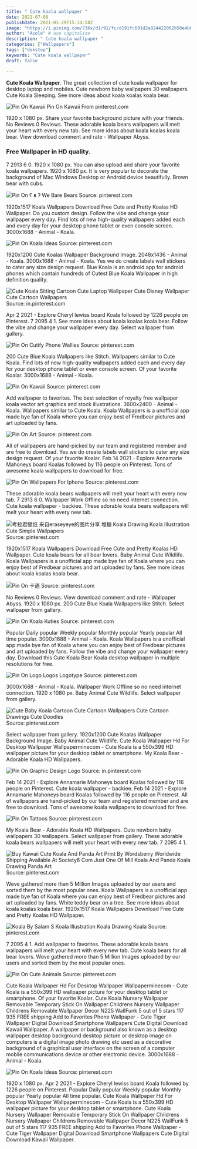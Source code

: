 ```yaml
---
title: " Cute koala wallpaper "
date: 2021-07-08
publishDate: 2021-01-29T15:34:58Z
image: "https://i.pinimg.com/736x/d1/91/fc/d191fc691d2a824422062b58e4b0056f.jpg"
author: "Asole" # use capitalize
description: " Cute koala wallpaper "
categories: ["Wallpapers"]
tags: ["dekstop"]
keywords: "Cute koala wallpaper"
draft: false

---
```



**Cute Koala Wallpaper**. The great collection of cute koala wallpaper for desktop laptop and mobiles. Cute newborn baby wallpapers 30 wallpapers. Cute Koala Sleeping. See more ideas about koala koalas koala bear.

![Pin On Kawaii](https://i.pinimg.com/originals/27/00/9f/27009fc0f921abf704f37d5ccfa6cc5e.jpg "Pin On Kawaii")
Pin On Kawaii From pinterest.com


1920 x 1080 px. Share your favorite background picture with your friends. No Reviews 0 Reviews. These adorable koala bears wallpapers will melt your heart with every new tab. See more ideas about koala koalas koala bear. View download comment and rate - Wallpaper Abyss.

### Free Wallpaper in HD quality.

7 2913 6 0. 1920 x 1080 px. You can also upload and share your favorite koala wallpapers. 1920 x 1080 px. It is very popular to decorate the background of Mac Windows Desktop or Android device beautifully. Brown bear with cubs.


![Pin On ʕ ᴥ ʔ We Bare Bears](https://i.pinimg.com/originals/7f/5a/f9/7f5af9d0d8a5497860166f5026ea866b.png "Pin On ʕ ᴥ ʔ We Bare Bears")
Source: pinterest.com

1920x1517 Koala Wallpapers Download Free Cute and Pretty Koalas HD Wallpaper. Do you custom design. Follow the vibe and change your wallpaper every day. Find lots of new high-quality wallpapers added each and every day for your desktop phone tablet or even console screen. 3000x1688 - Animal - Koala.

![Pin On Koala Ideas](https://i.pinimg.com/736x/2b/6d/b8/2b6db8698e5485e70b10ddbaa7bf320b.jpg "Pin On Koala Ideas")
Source: pinterest.com

1920x1200 Cute Koalas Wallpaper Background Image. 2048x1436 - Animal - Koala. 3000x1688 - Animal - Koala. Yes we do create labels wall stickers to cater any size design request. Blue Koala is an android app for android phones which contain hundreds of Cutest Blue Koala Wallpaper in high definition quality.

![Cute Koala Sitting Cartoon Cute Laptop Wallpaper Cute Disney Wallpaper Cute Cartoon Wallpapers](https://i.pinimg.com/736x/b8/fb/c8/b8fbc896f15b2c9c08d0acd1cc973adf.jpg "Cute Koala Sitting Cartoon Cute Laptop Wallpaper Cute Disney Wallpaper Cute Cartoon Wallpapers")
Source: in.pinterest.com

Apr 2 2021 - Explore Cheryl lewiss board Koala followed by 1226 people on Pinterest. 7 2095 4 1. See more ideas about koala koalas koala bear. Follow the vibe and change your wallpaper every day. Select wallpaper from gallery.

![Pin On Cutify Phone Wallies](https://i.pinimg.com/originals/5b/ec/6d/5bec6da0830df88f8303717aa5bcda95.jpg "Pin On Cutify Phone Wallies")
Source: pinterest.com

200 Cute Blue Koala Wallpapers like Stitch. Wallpapers similar to Cute Koala. Find lots of new high-quality wallpapers added each and every day for your desktop phone tablet or even console screen. Of your favorite Koalar. 3000x1688 - Animal - Koala.

![Pin On Kawaii](https://i.pinimg.com/originals/27/00/9f/27009fc0f921abf704f37d5ccfa6cc5e.jpg "Pin On Kawaii")
Source: pinterest.com

Add wallpaper to favorites. The best selection of royalty free wallpaper koala vector art graphics and stock illustrations. 3600x2400 - Animal - Koala. Wallpapers similar to Cute Koala. Koala Wallpapers is a unofficial app made bye fan of Koala where you can enjoy best of Fredbear pictures and art uploaded by fans.

![Pin On Art](https://i.pinimg.com/564x/33/39/ff/3339ff7189ccec4afbd90ed093fc934c.jpg "Pin On Art")
Source: pinterest.com

All of wallpapers are hand-picked by our team and registered member and are free to download. Yes we do create labels wall stickers to cater any size design request. Of your favorite Koalar. Feb 14 2021 - Explore Annamarie Mahoneys board Koalas followed by 116 people on Pinterest. Tons of awesome koala wallpapers to download for free.

![Pin On Wallpapers For Iphone](https://i.pinimg.com/originals/28/c4/df/28c4df553444cb5912df063bfd503e9f.jpg "Pin On Wallpapers For Iphone")
Source: pinterest.com

These adorable koala bears wallpapers will melt your heart with every new tab. 7 2913 6 0. Wallpaper Work Offline so no need internet connection. Cute koala wallpaper - backiee. These adorable koala bears wallpapers will melt your heart with every new tab.

![考拉君壁纸 来自eraseyeye的图片分享 堆糖 Koala Drawing Koala Illustration Cute Simple Wallpapers](https://i.pinimg.com/originals/22/03/b1/2203b1a4fa886f7f7629c11f76c5fd21.jpg "考拉君壁纸 来自eraseyeye的图片分享 堆糖 Koala Drawing Koala Illustration Cute Simple Wallpapers")
Source: pinterest.com

1920x1517 Koala Wallpapers Download Free Cute and Pretty Koalas HD Wallpaper. Cute koala bears for all bear lovers. Baby Animal Cute Wildlife. Koala Wallpapers is a unofficial app made bye fan of Koala where you can enjoy best of Fredbear pictures and art uploaded by fans. See more ideas about koala koalas koala bear.

![Pin On 卡通](https://i.pinimg.com/736x/e8/b8/65/e8b8652512ba49e3a99b546bcc37a39d.jpg "Pin On 卡通")
Source: pinterest.com

No Reviews 0 Reviews. View download comment and rate - Wallpaper Abyss. 1920 x 1080 px. 200 Cute Blue Koala Wallpapers like Stitch. Select wallpaper from gallery.

![Pin On Koala Kuties](https://i.pinimg.com/originals/86/03/9f/86039fe4176775668456109ea47b93b3.jpg "Pin On Koala Kuties")
Source: pinterest.com

Popular Daily popular Weekly popular Monthly popular Yearly popular All time popular. 3000x1688 - Animal - Koala. Koala Wallpapers is a unofficial app made bye fan of Koala where you can enjoy best of Fredbear pictures and art uploaded by fans. Follow the vibe and change your wallpaper every day. Download this Cute Koala Bear Koala desktop wallpaper in multiple resolutions for free.

![Pin On Logo Logos Logotype](https://i.pinimg.com/736x/1b/18/4c/1b184c232449e73aeb85acc85fac3f4d.jpg "Pin On Logo Logos Logotype")
Source: pinterest.com

3000x1688 - Animal - Koala. Wallpaper Work Offline so no need internet connection. 1920 x 1080 px. Baby Animal Cute Wildlife. Select wallpaper from gallery.

![Cute Baby Koala Cartoon Cute Cartoon Wallpapers Cute Cartoon Drawings Cute Doodles](https://i.pinimg.com/originals/c2/98/8c/c2988c7a2a65629bc63d9becfce7a603.jpg "Cute Baby Koala Cartoon Cute Cartoon Wallpapers Cute Cartoon Drawings Cute Doodles")
Source: pinterest.com

Select wallpaper from gallery. 1920x1200 Cute Koalas Wallpaper Background Image. Baby Animal Cute Wildlife. Cute Koala Wallpaper Hd For Desktop Wallpaper Wallpaperminecom - Cute Koala is a 550x399 HD wallpaper picture for your desktop tablet or smartphone. My Koala Bear - Adorable Koala HD Wallpapers.

![Pin On Graphic Design Logo](https://i.pinimg.com/736x/c3/ca/22/c3ca22d6a898b5d1f5e75186b745b22e.jpg "Pin On Graphic Design Logo")
Source: in.pinterest.com

Feb 14 2021 - Explore Annamarie Mahoneys board Koalas followed by 116 people on Pinterest. Cute koala wallpaper - backiee. Feb 14 2021 - Explore Annamarie Mahoneys board Koalas followed by 116 people on Pinterest. All of wallpapers are hand-picked by our team and registered member and are free to download. Tons of awesome koala wallpapers to download for free.

![Pin On Tattoos](https://i.pinimg.com/originals/fc/98/25/fc9825b6f30fa0f0076bcc4fbc5cd33e.jpg "Pin On Tattoos")
Source: pinterest.com

My Koala Bear - Adorable Koala HD Wallpapers. Cute newborn baby wallpapers 30 wallpapers. Select wallpaper from gallery. These adorable koala bears wallpapers will melt your heart with every new tab. 7 2095 4 1.

![Buy Kawaii Cute Koala And Panda Art Print By Wordsberry Worldwide Shipping Available At Society6 Com Just One Of Mill Koala And Panda Koala Drawing Panda Art](https://i.pinimg.com/736x/16/88/2b/16882b6380e15f442f6c14211371ef48.jpg "Buy Kawaii Cute Koala And Panda Art Print By Wordsberry Worldwide Shipping Available At Society6 Com Just One Of Mill Koala And Panda Koala Drawing Panda Art")
Source: pinterest.com

Weve gathered more than 5 Million Images uploaded by our users and sorted them by the most popular ones. Koala Wallpapers is a unofficial app made bye fan of Koala where you can enjoy best of Fredbear pictures and art uploaded by fans. White teddy bear on a tree. See more ideas about koala koalas koala bear. 1920x1517 Koala Wallpapers Download Free Cute and Pretty Koalas HD Wallpaper.

![Koala By Salam S Koala Illustration Koala Drawing Koala](https://i.pinimg.com/originals/70/c8/70/70c870b0b25e4156dd92051060a147b4.jpg "Koala By Salam S Koala Illustration Koala Drawing Koala")
Source: pinterest.com

7 2095 4 1. Add wallpaper to favorites. These adorable koala bears wallpapers will melt your heart with every new tab. Cute koala bears for all bear lovers. Weve gathered more than 5 Million Images uploaded by our users and sorted them by the most popular ones.

![Pin On Cute Animals](https://i.pinimg.com/originals/a4/3d/40/a43d40c6cc843041f8989a70ad6d1a18.png "Pin On Cute Animals")
Source: pinterest.com

Cute Koala Wallpaper Hd For Desktop Wallpaper Wallpaperminecom - Cute Koala is a 550x399 HD wallpaper picture for your desktop tablet or smartphone. Of your favorite Koalar. Cute Koala Nursery Wallpaper Removable Temporary Stick On Wallpaper Childrens Nursery Wallpaper Childrens Removable Wallpaper Decor N225 WallFunk 5 out of 5 stars 117 935 FREE shipping Add to Favorites Phone Wallpaper - Cute Tiger Wallpaper Digital Download Smartphone Wallpapers Cute Digital Download Kawaii Wallpaper. A wallpaper or background also known as a desktop wallpaper desktop background desktop picture or desktop image on computers is a digital image photo drawing etc used as a decorative background of a graphical user interface on the screen of a computer mobile communications device or other electronic device. 3000x1688 - Animal - Koala.

![Pin On Koala Ideas](https://i.pinimg.com/736x/d1/91/fc/d191fc691d2a824422062b58e4b0056f.jpg "Pin On Koala Ideas")
Source: pinterest.com

1920 x 1080 px. Apr 2 2021 - Explore Cheryl lewiss board Koala followed by 1226 people on Pinterest. Popular Daily popular Weekly popular Monthly popular Yearly popular All time popular. Cute Koala Wallpaper Hd For Desktop Wallpaper Wallpaperminecom - Cute Koala is a 550x399 HD wallpaper picture for your desktop tablet or smartphone. Cute Koala Nursery Wallpaper Removable Temporary Stick On Wallpaper Childrens Nursery Wallpaper Childrens Removable Wallpaper Decor N225 WallFunk 5 out of 5 stars 117 935 FREE shipping Add to Favorites Phone Wallpaper - Cute Tiger Wallpaper Digital Download Smartphone Wallpapers Cute Digital Download Kawaii Wallpaper.

